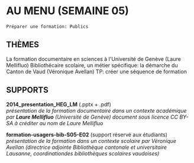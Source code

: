 # AU MENU (SEMAINE 05)

`Préparer une formation: Publics`

## THÈMES
La formation documentaire en sciences à l'Université de Genève (Laure Mellifluo)
Bibliothécaire scolaire, un métier spécifique: la démarche du Canton de Vaud (Véronique Avellan)
TP: créer une séquence de formation

## SUPPORTS
**2014_presentation_HEG_LM** (.pptx + .pdf)<br/>
*présentation de la formation documentaire dans un contexte académique par **Laure Mellifluo** (Université de Genève)*
*document sous licence CC BY-SA à créditer au nom de Laure Mellifluo*

**formation-usagers-bib-S05-E02** (support réservé aux étudiants)<br/>
*présentation de la formation dans un contexte scolaire par Véronique Avellan (directrice adjointe Bibliothèque cantonale et universitaire Lausanne, coordinationdes bibliothèques scolaires vaudoises)*
